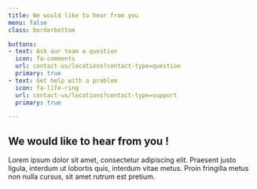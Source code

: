 ```yaml
---
title: We would like to hear from you
menu: false
class: borderbottom

buttons:
- text: Ask our team a question
  icon: fa-comments
  url: contact-us/locations?contact-type=question
  primary: true
- text: Get help with a problem
  icon: fa-life-ring
  url: contact-us/locations?contact-type=support
  primary: true

---
```


## We would like to hear from you !

Lorem ipsum dolor sit amet, consectetur adipiscing elit. Praesent justo ligula, interdum ut lobortis quis, interdum vitae metus. Proin fringilla metus non nulla cursus, sit amet rutrum est pretium.
